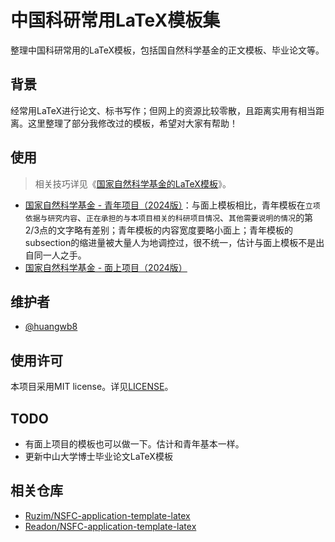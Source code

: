 # 中国科研常用LaTeX模板集

整理中国科研常用的LaTeX模板，包括国自然科学基金的正文模板、毕业论文等。

## 背景

经常用LaTeX进行论文、标书写作；但网上的资源比较零散，且距离实用有相当距离。这里整理了部分我修改过的模板，希望对大家有帮助！

## 使用

> 相关技巧详见《[国家自然科学基金的LaTeX模板](https://blognas.hwb0307.com/skill/5762)》。

+ [国家自然科学基金 - 青年项目（2024版）](https://github.com/huangwb8/ChineseResearchLaTeX/tree/main/NSFC_Young)：与面上模板相比，青年模板在`立项依据与研究内容`、`正在承担的与本项目相关的科研项目情况`、`其他需要说明的情况`的第2/3点的文字略有差别；青年模板的内容宽度要略小面上；青年模板的subsection的缩进量被大量人为地调控过，很不统一，估计与面上模板不是出自同一人之手。
+ [国家自然科学基金 - 面上项目（2024版）](https://github.com/huangwb8/ChineseResearchLaTeX/tree/main/NSFC_General)

## 维护者

+ [@huangwb8](https://blognas.hwb0307.com/lyb)

## 使用许可

本项目采用MIT license。详见[LICENSE](https://github.com/huangwb8/ChineseResearchLaTeX/blob/main/license.txt)。

## TODO

+ 有面上项目的模板也可以做一下。估计和青年基本一样。
+ 更新中山大学博士毕业论文LaTeX模板

## 相关仓库

- [Ruzim/NSFC-application-template-latex](https://github.com/Ruzim/NSFC-application-template-latex)
- [Readon/NSFC-application-template-latex](https://github.com/Readon/NSFC-application-template-latex)
